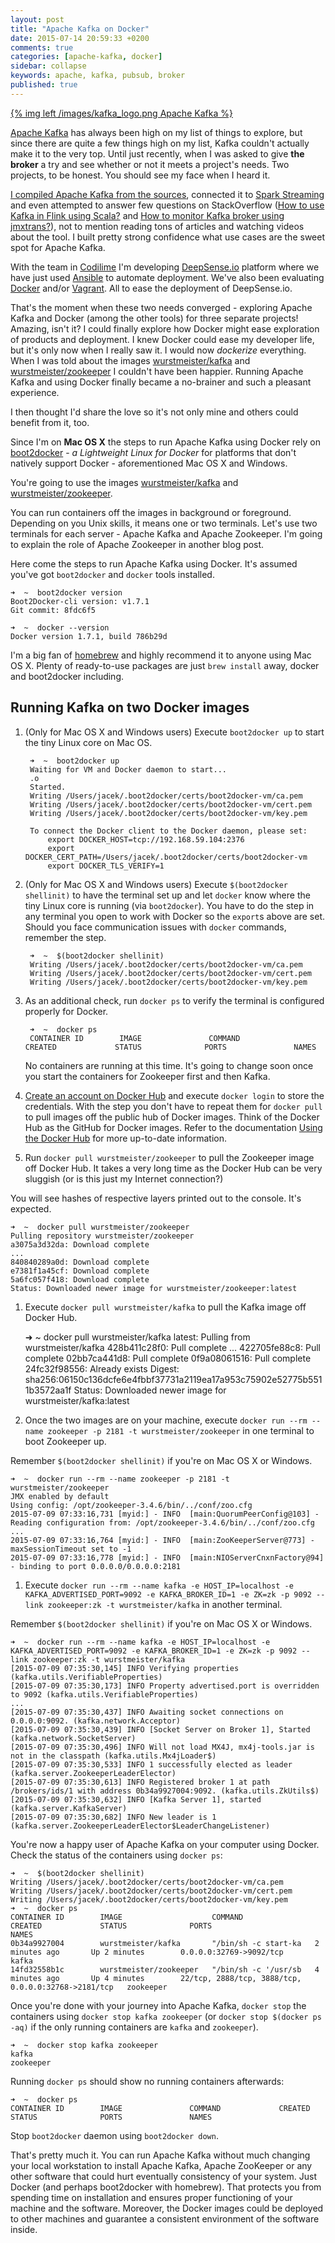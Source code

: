 ```yaml
---
layout: post
title: "Apache Kafka on Docker"
date: 2015-07-14 20:59:33 +0200
comments: true
categories: [apache-kafka, docker]
sidebar: collapse
keywords: apache, kafka, pubsub, broker
published: true
---
```

[{% img left /images/kafka_logo.png Apache Kafka %}](http://kafka.apache.org/)

[Apache Kafka](http://kafka.apache.org/) has always been high on my list of things to explore, but since there are quite a few things high on my list, Kafka couldn't actually make it to the very top. Until just recently, when I was asked to give **the broker** a try and see whether or not it meets a project's needs. Two projects, to be honest. You should see my face when I heard it.

[I compiled Apache Kafka from the sources](https://github.com/apache/kafka#apache-kafka), connected it to [Spark Streaming](https://spark.apache.org/streaming/) and even attempted to answer few questions on StackOverflow ([How to use Kafka in Flink using Scala?](http://stackoverflow.com/q/31391782/1305344) and [How to monitor Kafka broker using jmxtrans?](http://stackoverflow.com/q/31344222/1305344)), not to mention reading tons of articles and watching videos about the tool. I built pretty strong confidence what use cases are the sweet spot for Apache Kafka.

With the team in [Codilime](http://www.codilime.com/) I'm developing [DeepSense.io](http://deepsense.io/) platform where we have just used [Ansible](http://www.ansible.com/home) to automate deployment. We've also been evaluating [Docker](https://www.docker.com/) and/or [Vagrant](https://www.vagrantup.com/). All to ease the deployment of DeepSense.io.

That's the moment when these two needs converged - exploring Apache Kafka and Docker (among the other tools) for three separate projects! Amazing, isn't it? I could finally explore how Docker might ease exploration of products and deployment. I knew Docker could ease my developer life, but it's only now when I really saw it. I would now *dockerize* everything. When I was told about the images [wurstmeister/kafka](https://registry.hub.docker.com/u/wurstmeister/kafka/) and [wurstmeister/zookeeper](https://registry.hub.docker.com/u/wurstmeister/zookeeper/) I couldn't have been happier. Running Apache Kafka and using Docker finally became a no-brainer and such a pleasant experience.

I then thought I'd share the love so it's not only mine and others could benefit from it, too.

<!-- more -->

Since I'm on **Mac OS X** the steps to run Apache Kafka using Docker rely on [boot2docker](http://boot2docker.io/) - *a Lightweight Linux for Docker* for platforms that don't natively support Docker - aforementioned Mac OS X and Windows.

You're going to use the images [wurstmeister/kafka](https://registry.hub.docker.com/u/wurstmeister/kafka/) and [wurstmeister/zookeeper](https://registry.hub.docker.com/u/wurstmeister/zookeeper/).

You can run containers off the images in background or foreground. Depending on you Unix skills, it means one or two terminals. Let's use two terminals for each server - Apache Kafka and Apache Zookeeper. I'm going to explain the role of Apache Zookeeper in another blog post.

Here come the steps to run Apache Kafka using Docker. It's assumed you've got `boot2docker` and `docker` tools installed.

    ➜  ~  boot2docker version
    Boot2Docker-cli version: v1.7.1
    Git commit: 8fdc6f5

    ➜  ~  docker --version
    Docker version 1.7.1, build 786b29d

I'm a big fan of [homebrew](http://brew.sh/) and highly recommend it to anyone using Mac OS X. Plenty of ready-to-use packages are just `brew install` away, docker and boot2docker including.

## Running Kafka on two Docker images

1. (Only for Mac OS X and Windows users) Execute `boot2docker up` to start the tiny Linux core on Mac OS.

        ➜  ~  boot2docker up
        Waiting for VM and Docker daemon to start...
        .o
        Started.
        Writing /Users/jacek/.boot2docker/certs/boot2docker-vm/ca.pem
        Writing /Users/jacek/.boot2docker/certs/boot2docker-vm/cert.pem
        Writing /Users/jacek/.boot2docker/certs/boot2docker-vm/key.pem

        To connect the Docker client to the Docker daemon, please set:
            export DOCKER_HOST=tcp://192.168.59.104:2376
            export DOCKER_CERT_PATH=/Users/jacek/.boot2docker/certs/boot2docker-vm
            export DOCKER_TLS_VERIFY=1

1. (Only for Mac OS X and Windows users) Execute `$(boot2docker shellinit)` to have the terminal set up and let `docker` know where the tiny Linux core is running (via `boot2docker`). You have to do the step in any terminal you open to work with Docker so the `export`s above are set. Should you face communication issues with `docker` commands, remember the step.

        ➜  ~  $(boot2docker shellinit)
        Writing /Users/jacek/.boot2docker/certs/boot2docker-vm/ca.pem
        Writing /Users/jacek/.boot2docker/certs/boot2docker-vm/cert.pem
        Writing /Users/jacek/.boot2docker/certs/boot2docker-vm/key.pem

1. As an additional check, run `docker ps` to verify the terminal is configured properly for Docker.

        ➜  ~  docker ps
        CONTAINER ID        IMAGE               COMMAND             CREATED             STATUS              PORTS               NAMES

    No containers are running at this time. It's going to change soon once you start the containers for Zookeeper first and then Kafka.

1. [Create an account on Docker Hub](https://hub.docker.com/u/jaceklaskowski/) and execute `docker login` to store the credentials. With the step you don't have to repeat them for `docker pull` to pull images off the public hub of Docker images. Think of the Docker Hub as the GitHub for Docker images. Refer to the documentation [Using the Docker Hub](http://docs.docker.com/docker-hub/userguide/) for more up-to-date information.

1. Run `docker pull wurstmeister/zookeeper` to pull the Zookeeper image off Docker Hub. It takes a very long time as the Docker Hub can be very sluggish (or is this just my Internet connection?)

  You will see hashes of respective layers printed out to the console. It's expected.

    ➜  ~  docker pull wurstmeister/zookeeper
    Pulling repository wurstmeister/zookeeper
    a3075a3d32da: Download complete
    ...
    840840289a0d: Download complete
    e7381f1a45cf: Download complete
    5a6fc057f418: Download complete
    Status: Downloaded newer image for wurstmeister/zookeeper:latest

1. Execute `docker pull wurstmeister/kafka` to pull the Kafka image off Docker Hub.

    ➜  ~  docker pull wurstmeister/kafka
    latest: Pulling from wurstmeister/kafka
    428b411c28f0: Pull complete
    ...
    422705fe88c8: Pull complete
    02bb7ca441d8: Pull complete
    0f9a08061516: Pull complete
    24fc32f98556: Already exists
    Digest: sha256:06150c136dcfe6e4fbbf37731a2119ea17a953c75902e52775b5511b3572aa1f
    Status: Downloaded newer image for wurstmeister/kafka:latest

1. Once the two images are on your machine, execute `docker run --rm --name zookeeper -p 2181 -t wurstmeister/zookeeper` in one terminal to boot Zookeeper up.

  Remember `$(boot2docker shellinit)` if you're on Mac OS X or Windows.

    ➜  ~  docker run --rm --name zookeeper -p 2181 -t wurstmeister/zookeeper
    JMX enabled by default
    Using config: /opt/zookeeper-3.4.6/bin/../conf/zoo.cfg
    2015-07-09 07:33:16,731 [myid:] - INFO  [main:QuorumPeerConfig@103] - Reading configuration from: /opt/zookeeper-3.4.6/bin/../conf/zoo.cfg
    ...
    2015-07-09 07:33:16,764 [myid:] - INFO  [main:ZooKeeperServer@773] - maxSessionTimeout set to -1
    2015-07-09 07:33:16,778 [myid:] - INFO  [main:NIOServerCnxnFactory@94] - binding to port 0.0.0.0/0.0.0.0:2181

1. Execute `docker run --rm --name kafka -e HOST_IP=localhost -e KAFKA_ADVERTISED_PORT=9092 -e KAFKA_BROKER_ID=1 -e ZK=zk -p 9092 --link zookeeper:zk -t wurstmeister/kafka` in another terminal.

  Remember `$(boot2docker shellinit)` if you're on Mac OS X or Windows.

    ➜  ~  docker run --rm --name kafka -e HOST_IP=localhost -e KAFKA_ADVERTISED_PORT=9092 -e KAFKA_BROKER_ID=1 -e ZK=zk -p 9092 --link zookeeper:zk -t wurstmeister/kafka
    [2015-07-09 07:35:30,145] INFO Verifying properties (kafka.utils.VerifiableProperties)
    [2015-07-09 07:35:30,173] INFO Property advertised.port is overridden to 9092 (kafka.utils.VerifiableProperties)
    ...
    [2015-07-09 07:35:30,437] INFO Awaiting socket connections on 0.0.0.0:9092. (kafka.network.Acceptor)
    [2015-07-09 07:35:30,439] INFO [Socket Server on Broker 1], Started (kafka.network.SocketServer)
    [2015-07-09 07:35:30,496] INFO Will not load MX4J, mx4j-tools.jar is not in the classpath (kafka.utils.Mx4jLoader$)
    [2015-07-09 07:35:30,533] INFO 1 successfully elected as leader (kafka.server.ZookeeperLeaderElector)
    [2015-07-09 07:35:30,613] INFO Registered broker 1 at path /brokers/ids/1 with address 0b34a9927004:9092. (kafka.utils.ZkUtils$)
    [2015-07-09 07:35:30,632] INFO [Kafka Server 1], started (kafka.server.KafkaServer)
    [2015-07-09 07:35:30,682] INFO New leader is 1 (kafka.server.ZookeeperLeaderElector$LeaderChangeListener)

You're now a happy user of Apache Kafka on your computer using Docker. Check the status of the containers using `docker ps`:

    ➜  ~  $(boot2docker shellinit)
    Writing /Users/jacek/.boot2docker/certs/boot2docker-vm/ca.pem
    Writing /Users/jacek/.boot2docker/certs/boot2docker-vm/cert.pem
    Writing /Users/jacek/.boot2docker/certs/boot2docker-vm/key.pem
    ➜  ~  docker ps
    CONTAINER ID        IMAGE                    COMMAND                CREATED             STATUS              PORTS                                                 NAMES
    0b34a9927004        wurstmeister/kafka       "/bin/sh -c start-ka   2 minutes ago       Up 2 minutes        0.0.0.0:32769->9092/tcp                               kafka
    14fd32558b1c        wurstmeister/zookeeper   "/bin/sh -c '/usr/sb   4 minutes ago       Up 4 minutes        22/tcp, 2888/tcp, 3888/tcp, 0.0.0.0:32768->2181/tcp   zookeeper

Once you're done with your journey into Apache Kafka, `docker stop` the containers using `docker stop kafka zookeeper` (or `docker stop $(docker ps -aq)` if the only running containers are `kafka` and `zookeeper`).

    ➜  ~  docker stop kafka zookeeper
    kafka
    zookeeper

Running `docker ps` should show no running containers afterwards:

    ➜  ~  docker ps
    CONTAINER ID        IMAGE               COMMAND             CREATED             STATUS              PORTS               NAMES

Stop `boot2docker` daemon using `boot2docker down`.

That's pretty much it. You can run Apache Kafka without much changing your local workstation to install Apache Kafka, Apache ZooKeeper or any other software that could hurt eventually consistency of your system. Just Docker (and perhaps boot2docker with homebrew). That protects you from spending time on installation and ensures proper functioning of your machine and the software. Moreover, the Docker images could be deployed to other machines and guarantee a consistent environment of the software inside.
